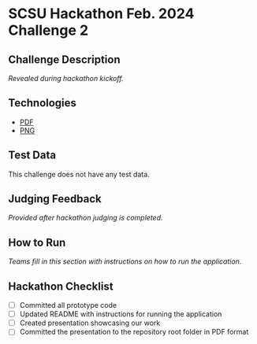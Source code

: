 # SCSU Hackathon Feb. 2024 Challenge 2

## Challenge Description
*Revealed during hackathon kickoff.*

## Technologies
 - [PDF](https://www.adobe.com/acrobat/about-adobe-pdf.html)
 - [PNG](https://shorthand.com/the-craft/what-is-a-png-file/index.html)

## Test Data
This challenge does not have any test data.

## Judging Feedback
*Provided after hackathon judging is completed.*

## How to Run
*Teams fill in this section with instructions on how to run the application.*

## Hackathon Checklist
 - [ ] Committed all prototype code
 - [ ] Updated README with instructions for running the application
 - [ ] Created presentation showcasing our work
 - [ ] Committed the presentation to the repository root folder in PDF format
